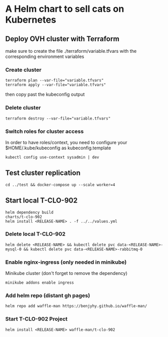 # A Helm chart to sell cats on Kubernetes

## Deploy OVH cluster with Terraform
make sure to create the file ./terraform/variable.tfvars with the corresponding environment variables

### Create cluster
    terraform plan --var-file="variable.tfvars"
    terraform apply --var-file="variable.tfvars"

then copy past the kubeconfig output 

### Delete cluster
    terraform destroy --var-file="variable.tfvars" 

### Switch roles for cluster access
In order to have roles/context, you need to configure your $HOME/.kube/kubeconfig as kubeconfig.template

    kubectl config use-context sysadmin | dev 

## Test cluster replication
    cd ../test && docker-compose up --scale worker=4
 

## Start local T-CLO-902
    helm dependency build
    charts/t-clo-902
    helm install <RELEASE-NAME> . -f ../../values.yml

### Delete local T-CLO-902

    helm delete <RELEASE-NAME> && kubectl delete pvc data-<RELEASE-NAME>-mysql-0 && kubectl delete pvc data-<RELEASE-NAME>-rabbitmq-0 


### Enable nginx-ingress (only needed in minikube)

Minikube cluster (don't forget to remove the dependency)
    
    minikube addons enable ingress


### Add helm repo (distant gh pages)
    helm repo add waffle-man https://benjyhy.github.io/waffle-man/


### Start T-CLO-902 Project

    helm install <RELEASE-NAME> waffle-man/t-clo-902

